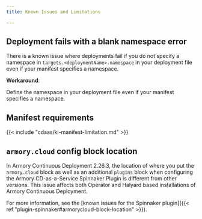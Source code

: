 ```yaml
---
title: Known Issues and Limitations

---
```


## Deployment fails with a blank namespace error

There is a known issue where deployments fail if you do not specify a namespace in `targets.<deploymentName>.namespace` in your deployment file even if your manifest specifies a namespace.

**Workaround**:

Define the namespace in your deployment file even if your manifest specifies a namespace.

## Manifest requirements

{{< include "cdaas/ki-manifest-limitation.md" >}}

## `armory.cloud` config block location

In Armory Continuous Deployment 2.26.3, the location of where you put the `armory.cloud` block as well as an additional `plugins` block when configuring the Armory CD-as-a-Service Spinnaker Plugin is different from other versions. This issue affects both Operator and Halyard based installations of Armory Continuous Deployment.

For more information, see the [known issues for the Spinnaker plugin]({{< ref "plugin-spinnaker#armorycloud-block-location" >}}).